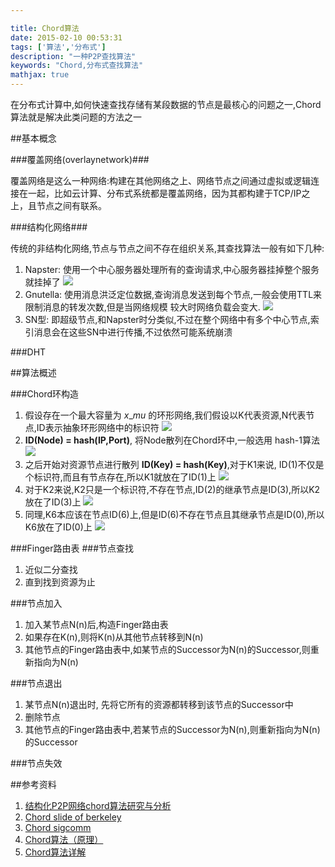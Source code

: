 ```yaml
---

title: Chord算法
date: 2015-02-10 00:53:31
tags: ['算法','分布式']
description: "一种P2P查找算法"
keywords: "Chord,分布式查找算法"
mathjax: true
---
```


在分布式计算中,如何快速查找存储有某段数据的节点是最核心的问题之一,Chord算法就是解决此类问题的方法之一

<!--more-->
##基本概念

###覆盖网络(overlaynetwork)###

覆盖网络是这么一种网络:构建在其他网络之上、网络节点之间通过虚拟或逻辑连接在一起，比如云计算、分布式系统都是覆盖网络，因为其都构建于TCP/IP之上，且节点之间有联系。

###结构化网络###

传统的非结构化网络,节点与节点之间不存在组织关系,其查找算法一般有如下几种:

1. Napster: 使用一个中心服务器处理所有的查询请求,中心服务器挂掉整个服务就挂掉了
![](/image/chord/napster.png)
2. Gnutella: 使用消息洪泛定位数据,查询消息发送到每个节点,一般会使用TTL来限制消息的转发次数,但是当网络规模
较大时网络负载会变大.
![](/image/chord/gnutella.png)
3. SN型: 即超级节点,和Napster时分类似,不过在整个网络中有多个中心节点,索引消息会在这些SN中进行传播,不过依然可能系统崩溃

###DHT


##算法概述

###Chord环构造

1. 假设存在一个最大容量为 $x\_mu$  的环形网络,我们假设以K代表资源,N代表节点,ID表示抽象环形网络中的标识符
![](/image/chord/chord1.png)
2. **ID(Node) = hash(IP,Port)**, 将Node散列在Chord环中,一般选用 hash-1算法
![](/image/chord/chord2.png) 
3. 之后开始对资源节点进行散列 **ID(Key) = hash(Key)**,对于K1来说, ID(1)不仅是个标识符,而且有节点存在,所以K1就放在了ID(1)上
![](/image/chord/chord4.png)
4. 对于K2来说,K2只是一个标识符,不存在节点,ID(2)的继承节点是ID(3),所以K2放在了ID(3)上
![](/image/chord/chord6.png)
5. 同理,K6本应该在节点ID(6)上,但是ID(6)不存在节点且其继承节点是ID(0),所以K6放在了ID(0)上
![](/image/chord/chord7.png)

###Finger路由表
###节点查找
1. 近似二分查找
2. 直到找到资源为止

###节点加入
1. 加入某节点N(n)后,构造Finger路由表
2. 如果存在K(n),则将K(n)从其他节点转移到N(n)
3. 其他节点的Finger路由表中,如某节点的Successor为N(n)的Successor,则重新指向为N(n)

###节点退出
1. 某节点N(n)退出时, 先将它所有的资源都转移到该节点的Successor中
2. 删除节点
3. 其他节点的Finger路由表中,若某节点的Successor为N(n),则重新指向为N(n)的Successor

###节点失效

##参考资料
1. [结构化P2P网络chord算法研究与分析](http://www.yeolar.com/note/2010/04/06/p2p-chord/)
2. [Chord slide of berkeley](http://www.cs.berkeley.edu/~kubitron/courses/cs294-4-F03/slides/lec03-chord.ppt)
3. [Chord sigcomm](http://pdos.csail.mit.edu/papers/chord:sigcomm01/chord_sigcomm.pdf)
4. [Chord算法（原理）](http://blog.csdn.net/chen77716/article/details/6059575)
5. [Chord算法详解](http://blog.csdn.net/wangxiaoqin00007/article/details/7374833)